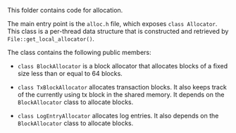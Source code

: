 This folder contains code for allocation.

The main entry point is the `alloc.h` file, which exposes `class Allocator`.
This class is a per-thread data structure that is constructed and retrieved by
`File::get_local_allocator()`.

The class contains the following public members:

- `class BlockAllocator` is a block allocator that allocates blocks of a fixed
  size less than or equal to 64 blocks.

- `class TxBlockAllocator` allocates transaction blocks. It also keeps track of
  the currently using tx block in the shared memory. It depends on the
  `BlockAllocator` class to allocate blocks.

- `class LogEntryAllocator` allocates log entries. It also depends on the
  `BlockAllocator` class to allocate blocks.
